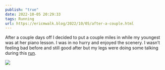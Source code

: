 ```yaml
---
publish: "true"
date: 2022-10-05 20:29:33
tags: Running
url: https://ericmwalk.blog/2022/10/05/after-a-couple.html
---
```


After a couple days off I decided to put a couple miles in while my youngest was at her piano lesson. I was in no hurry and enjoyed the scenery. I wasn’t feeling bad before and still good after but my legs were doing some talking during this [run](http://www.strava.com/activities/7917691313).


![](https://ericmwalk.blog/uploads/2022/7f4b951110.jpg)